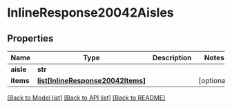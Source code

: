 # InlineResponse20042Aisles

## Properties
Name | Type | Description | Notes
------------ | ------------- | ------------- | -------------
**aisle** | **str** |  | 
**items** | [**list[InlineResponse20042Items]**](InlineResponse20042Items.md) |  | [optional] 

[[Back to Model list]](../README.md#documentation-for-models) [[Back to API list]](../README.md#documentation-for-api-endpoints) [[Back to README]](../README.md)


